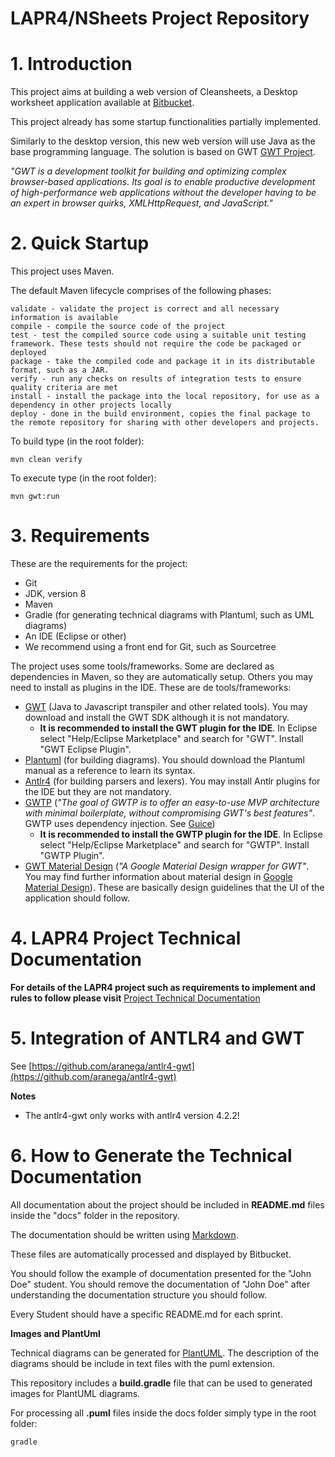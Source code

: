 LAPR4/NSheets Project Repository
================================

# 1. Introduction
	
This project aims at building a web version of Cleansheets, a Desktop worksheet application available at [Bitbucket](https://bitbucket.org/lei-isep/csheets). 	

This project already has some startup functionalities partially implemented. 

Similarly to the desktop version, this new web version will use Java as the base programming language. The solution is based on GWT [GWT Project](http://www.gwtproject.org).

*"GWT is a development toolkit for building and optimizing complex browser-based applications. Its goal is to enable productive development of high-performance web applications without the developer having to be an expert in browser quirks, XMLHttpRequest, and JavaScript."*

# 2. Quick Startup

This project uses Maven.

The default Maven lifecycle comprises of the following phases:

	validate - validate the project is correct and all necessary information is available
	compile - compile the source code of the project
	test - test the compiled source code using a suitable unit testing framework. These tests should not require the code be packaged or deployed
	package - take the compiled code and package it in its distributable format, such as a JAR.
	verify - run any checks on results of integration tests to ensure quality criteria are met
	install - install the package into the local repository, for use as a dependency in other projects locally
	deploy - done in the build environment, copies the final package to the remote repository for sharing with other developers and projects. 

To build type (in the root folder):

	mvn clean verify

To execute type (in the root folder):

	mvn gwt:run
	
# 3. Requirements
	
These are the requirements for the project:  
- Git  
- JDK, version 8  
- Maven
- Gradle (for generating technical diagrams with Plantuml, such as UML diagrams)
- An IDE (Eclipse or other)  
- We recommend using a front end for Git, such as Sourcetree

The project uses some tools/frameworks. Some are declared as dependencies in Maven, so they are automatically setup. Others you may need to install as plugins in the IDE. These are de tools/frameworks:
- [GWT](http://www.gwtproject.org) (Java to Javascript transpiler and other related tools). You may download and install the GWT SDK although it is not mandatory.  
	- **It is recommended to install the GWT plugin for the IDE**. In Eclipse select "Help/Eclipse Marketplace" and search for "GWT". Install "GWT Eclipse Plugin".   
- [Plantuml](http://plantuml.com) (for building diagrams). You should download the Plantuml manual as a reference to learn its syntax.
- [Antlr4](http://www.antlr.org) (for building parsers and lexers). You may install Antlr plugins for the IDE but they are not mandatory.
- [GWTP](http://dev.arcbees.com/gwtp/) (*"The goal of GWTP is to offer an easy-to-use MVP architecture with minimal boilerplate, without compromising GWT's best features"*. GWTP uses dependency injection. See [Guice](https://github.com/google/guice))  
	- **It is recommended to install the GWTP plugin for the IDE**. In Eclipse select "Help/Eclipse Marketplace" and search for "GWTP". Install "GWTP Plugin".    
- [GWT Material Design](https://github.com/GwtMaterialDesign/gwt-material) (*"A Google Material Design wrapper for GWT"*. You may find further information about material design in [Google Material Design](https://material.io)). These are basically design guidelines that the UI of the application should follow.

# 4. LAPR4 Project Technical Documentation

**For details of the LAPR4 project such as requirements to implement and rules to follow please visit**
[Project Technical Documentation](docs/)

# 5. Integration of ANTLR4 and GWT

See [https://github.com/aranega/antlr4-gwt](https://github.com/aranega/antlr4-gwt)

**Notes**
- The antlr4-gwt only works with antlr4 version 4.2.2!

# 6. How to Generate the Technical Documentation 

All documentation about the project should be included in **README.md** files inside the "docs" folder in the repository.

The documentation should be written using [Markdown](https://en.wikipedia.org/wiki/Markdown).

These files are automatically processed and displayed by Bitbucket.

You should follow the example of documentation presented for the "John Doe" student. You should remove the documentation of "John Doe" after understanding the documentation structure you should follow.

Every Student should have a specific README.md for each sprint.

**Images and PlantUml**

Technical diagrams can be generated for [PlantUML](http://plantuml.com). The description of the diagrams should be include in text files with the puml extension. 
 
This repository includes a **build.gradle** file that can be used to generated images for PlantUML diagrams.

For processing all **.puml** files inside the docs folder simply type in the root folder:

	gradle


